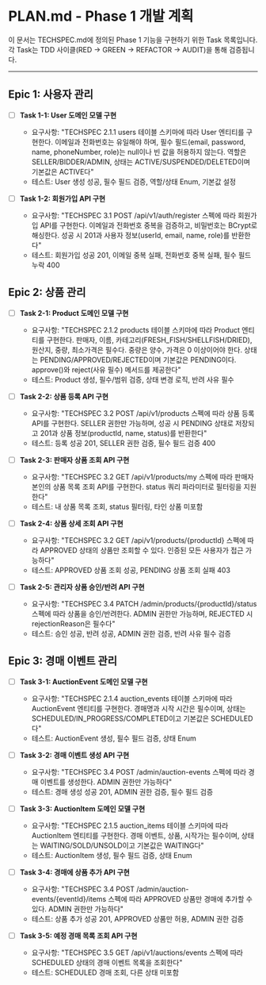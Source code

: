 # PLAN.md - Phase 1 개발 계획

이 문서는 TECHSPEC.md에 정의된 Phase 1 기능을 구현하기 위한 Task 목록입니다.
각 Task는 TDD 사이클(RED → GREEN → REFACTOR → AUDIT)을 통해 검증됩니다.

---

## Epic 1: 사용자 관리

- [ ] **Task 1-1: User 도메인 모델 구현**
  - 요구사항: "TECHSPEC 2.1.1 users 테이블 스키마에 따라 User 엔티티를 구현한다. 이메일과 전화번호는 유일해야 하며, 필수 필드(email, password, name, phoneNumber, role)는 null이나 빈 값을 허용하지 않는다. 역할은 SELLER/BIDDER/ADMIN, 상태는 ACTIVE/SUSPENDED/DELETED이며 기본값은 ACTIVE다"
  - 테스트: User 생성 성공, 필수 필드 검증, 역할/상태 Enum, 기본값 설정

- [ ] **Task 1-2: 회원가입 API 구현**
  - 요구사항: "TECHSPEC 3.1 POST /api/v1/auth/register 스펙에 따라 회원가입 API를 구현한다. 이메일과 전화번호 중복을 검증하고, 비밀번호는 BCrypt로 해싱한다. 성공 시 201과 사용자 정보(userId, email, name, role)를 반환한다"
  - 테스트: 회원가입 성공 201, 이메일 중복 실패, 전화번호 중복 실패, 필수 필드 누락 400

## Epic 2: 상품 관리

- [ ] **Task 2-1: Product 도메인 모델 구현**
  - 요구사항: "TECHSPEC 2.1.2 products 테이블 스키마에 따라 Product 엔티티를 구현한다. 판매자, 이름, 카테고리(FRESH_FISH/SHELLFISH/DRIED), 원산지, 중량, 최소가격은 필수다. 중량은 양수, 가격은 0 이상이어야 한다. 상태는 PENDING/APPROVED/REJECTED이며 기본값은 PENDING이다. approve()와 reject(사유 필수) 메서드를 제공한다"
  - 테스트: Product 생성, 필수/범위 검증, 상태 변경 로직, 반려 사유 필수

- [ ] **Task 2-2: 상품 등록 API 구현**
  - 요구사항: "TECHSPEC 3.2 POST /api/v1/products 스펙에 따라 상품 등록 API를 구현한다. SELLER 권한만 가능하며, 성공 시 PENDING 상태로 저장되고 201과 상품 정보(productId, name, status)를 반환한다"
  - 테스트: 등록 성공 201, SELLER 권한 검증, 필수 필드 검증 400

- [ ] **Task 2-3: 판매자 상품 조회 API 구현**
  - 요구사항: "TECHSPEC 3.2 GET /api/v1/products/my 스펙에 따라 판매자 본인의 상품 목록 조회 API를 구현한다. status 쿼리 파라미터로 필터링을 지원한다"
  - 테스트: 내 상품 목록 조회, status 필터링, 타인 상품 미포함

- [ ] **Task 2-4: 상품 상세 조회 API 구현**
  - 요구사항: "TECHSPEC 3.2 GET /api/v1/products/{productId} 스펙에 따라 APPROVED 상태의 상품만 조회할 수 있다. 인증된 모든 사용자가 접근 가능하다"
  - 테스트: APPROVED 상품 조회 성공, PENDING 상품 조회 실패 403

- [ ] **Task 2-5: 관리자 상품 승인/반려 API 구현**
  - 요구사항: "TECHSPEC 3.4 PATCH /admin/products/{productId}/status 스펙에 따라 상품을 승인/반려한다. ADMIN 권한만 가능하며, REJECTED 시 rejectionReason은 필수다"
  - 테스트: 승인 성공, 반려 성공, ADMIN 권한 검증, 반려 사유 필수 검증

## Epic 3: 경매 이벤트 관리

- [ ] **Task 3-1: AuctionEvent 도메인 모델 구현**
  - 요구사항: "TECHSPEC 2.1.4 auction_events 테이블 스키마에 따라 AuctionEvent 엔티티를 구현한다. 경매명과 시작 시간은 필수이며, 상태는 SCHEDULED/IN_PROGRESS/COMPLETED이고 기본값은 SCHEDULED다"
  - 테스트: AuctionEvent 생성, 필수 필드 검증, 상태 Enum

- [ ] **Task 3-2: 경매 이벤트 생성 API 구현**
  - 요구사항: "TECHSPEC 3.4 POST /admin/auction-events 스펙에 따라 경매 이벤트를 생성한다. ADMIN 권한만 가능하다"
  - 테스트: 경매 생성 성공 201, ADMIN 권한 검증, 필수 필드 검증

- [ ] **Task 3-3: AuctionItem 도메인 모델 구현**
  - 요구사항: "TECHSPEC 2.1.5 auction_items 테이블 스키마에 따라 AuctionItem 엔티티를 구현한다. 경매 이벤트, 상품, 시작가는 필수이며, 상태는 WAITING/SOLD/UNSOLD이고 기본값은 WAITING다"
  - 테스트: AuctionItem 생성, 필수 필드 검증, 상태 Enum

- [ ] **Task 3-4: 경매에 상품 추가 API 구현**
  - 요구사항: "TECHSPEC 3.4 POST /admin/auction-events/{eventId}/items 스펙에 따라 APPROVED 상품만 경매에 추가할 수 있다. ADMIN 권한만 가능하다"
  - 테스트: 상품 추가 성공 201, APPROVED 상품만 허용, ADMIN 권한 검증

- [ ] **Task 3-5: 예정 경매 목록 조회 API 구현**
  - 요구사항: "TECHSPEC 3.5 GET /api/v1/auctions/events 스펙에 따라 SCHEDULED 상태의 경매 이벤트 목록을 조회한다"
  - 테스트: SCHEDULED 경매 조회, 다른 상태 미포함
